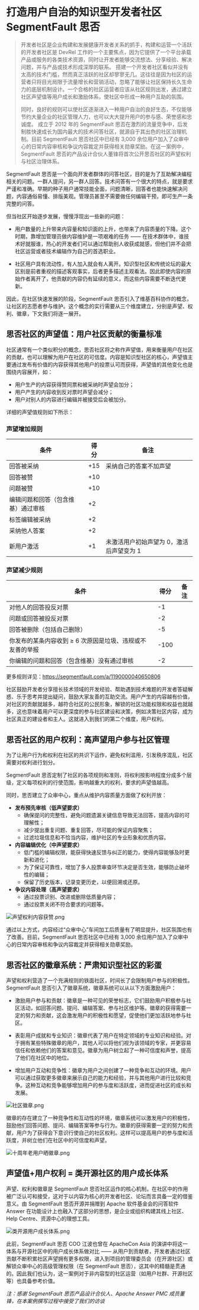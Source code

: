 # 打造用户自治的知识型开发者社区 SegmentFault 思否

> 开发者社区是企业构建和发展健康开发者关系的抓手，构建和运营一个活跃的开发者社区是 DevRel 工作的一个主要焦点，因为它提供了一个平台承载产品或服务的各类技术资源，同时让开发者能够交流想法、分享经验、解决问题，并与产品或技术形成深厚的联系。 搭建一个开发者社区看似并没有太高的技术门槛，然而真正活跃的社区却寥寥无几。这往往是因为社区的运营者只将目光局限于流量增长和营销活动，忽略了能够让社区保持长久生命力的底层机制设计。一个合格的社区运营者应该从社区规则出发，通过建立社区声望值等用户成长和激励体系，使社区中形成一种用户互助的氛围。
> 
> 同时，良好的规则可以使社区逐渐进入一种用户自治的良好生态，不仅能够节约大量企业的社区管理人力，也可以大大提升用户的参与感、荣誉感和忠诚度。 成立于 2012 年的 SegmentFault 思否在激烈的流量竞争中，后发制胜快速成长为国内最大的技术问答社区，就源自于其出色的社区治理机制。目前 SegmentFault 思否社区中已经有 3,000 余位用户加入了众审中心的日常内容审核和争议内容裁定并获得相关勋章奖励。在这一案例中，SegmentFault 思否的产品设计合伙人董锋将首次公开思否社区的声望权利与社区治理体系。

SegmentFault 思否是一个面向开发者群体的问答社区，目的是为了互助解决编程相关的问题。一群人提问，另一群人回答。技术问答有一个很大的特点，就是要求严谨和准确。早期的种子用户通常技能全面，问题清晰，回答者也能快速解决问题，内容通俗易懂、排版美观。管理员甚至不需要做任何编辑干预，即可生产一条完整的问答。

但当社区开始逐步发展，慢慢浮现出一些新的问题：

* 用户数量的上升带来内容量和知识面的上升，也带来了内容质量的下降。这个时期，靠增加管理员做内容维护是一项艰难的任务 —— 在技术群体中，谁技术好就服谁，热心的开发者们可以通过帮助别人收获成就感，但他们并不会把社区运营或者技术编辑作为自己的首选职业。

* 社区用户具有流动性，有人加入就会有人离开。知识型社区和传统论坛的最大区别是前者重视的描述客观事实，后者更多描述主观看法。因此即使内容的原始作者离开了，他贡献的内容仍有延续的意义，而这些内容需要不断迭代更新。

因此，在社区快速发展的阶段，SegmentFault 思否引入了维基百科协作的概念，让社区的志愿者参与维护。这个概念的实行需要从三个维度建立，分别是声望、权利、徽章，下文我们将逐一展开。

## 思否社区的声望值：用户社区贡献的衡量标准

社区通常有一个类似积分的概念，思否社区将之称作声望值，用来衡量用户在社区的贡献，也可以理解为用户在社区的可信度。内容是知识型社区的核心，声望值主要通过发布有价值的内容获得其他用户的投票认可而获得，声望值的其他变化也是围绕内容展开，如：

- 用户生产的内容获得赞同票和被采纳时声望会加分；
- 用户产生的内容收到反对票时声望会减分；
- 用户对别人的内容进行编辑并被接受后会被加分。

详细的声望值规则如下所示：

### 声望增加规则

| 条件                               | 得分 | 备注                                     |
|------------------------------------|------|------------------------------------------|
| 回答被采纳                         | +15  | 采纳自己的答案不加声望                   |
| 回答被赞                           | +10  |                                          |
| 问题被赞                           | +10  |                                          |
| 编辑问题和回答（包含维基）通过审核 | +2   |                                          |
| 标签编辑被采纳                     | +2   |                                          |
| 采纳他人答案                       | +2   |                                          |
| 新用户激活                         | +1   | 未激活用户初始声望为 0，激活后声望变为 1 |

###  声望减少规则

| 条件                                                      | 得分 | 备注 |
|-----------------------------------------------------------|------|------|
| 对他人的回答投反对票                                      | -1   |      |
| 问题或回答被投反对票                                      | -2   |      |
| 回答被删除（包括自己删除）                                | -5   |      |
| 你发布的某条内容收到 ≥ 6 次原因是垃圾、违规或不友善的举报 | -100 |      |
| 你编辑的问题和回答（包含维基）没有通过审核                | -2   |      |

更多规则详见：https://segmentfault.com/a/1190000040650806

社区鼓励开发者分享擅长技术领域的开发经验、帮助遇到技术难题的开发者答疑解惑、乐于思考并提出疑问，鼓励大家友善的互助交流。用户产生的内容越有价值，对社区的贡献就越多，越符合社区的公民形象，解锁的社区功能权限和权益也就越多，这也意味着用户可以更深度的参与社区建设和决策，例如决策社区内容，成为社区真正的建设者和主人。这就进入到我们的第二个维度，用户权利。

## 思否社区的用户权利：高声望用户参与社区管理

为了让用户行为和权利在社区的共识下运作，避免权利滥用，引发秩序混乱，社区需要对权利进行划分。

SegmentFault 思否定制了社区的各项规则和准则，将权利按影响程度分成多个层级，定义每项权利的行使范围，影响越重大的权利，要求的声望值越高。

同时，思否建立了众审中心，重点从维护内容质量方面做了权利开放：

- **发布预先审核（低声望要求）**
  - 确保提问的完整性，避免问题遗漏关键信息导致无法回答，提高内容的可理解性；
  - 减少提出重复问题、重复回答，尽可能的保证内容聚焦；
  - 过滤垃圾信息和不恰当内容，维护社区的专业形象和优质内容。
- **内容编辑优化（中声望要求）**
  - 低门槛的编辑权限，能获得快速反馈与纠正的能力，使得内容能够及时更新和进化；
  - 为了保证可靠性，增加了多人投票审查环节决定是否生效，能够防止破坏性的编辑；
  - 保留了历史版本，记录变更历史，以便回溯或还原。
- **争议内容处理（高声望要求）**
  - 通过投票识别、改进或删除低质量内容；
  - 通过投票关闭不符合要求的问题等。
  

![声望权利内容获赞.png](https://segmentfault.com/img/bVdaOov)

通过以上方式，内容经过“众审中心”车间加工后质量有了明显提升，社区氛围也有了改善。目前，SegmentFault 思否社区中已经有 3,000 余位用户加入了众审中心的日常内容审核和争议内容裁定并获得相关勋章奖励。

## 思否社区的徽章系统：严肃知识型社区的彩蛋

声望和权利营造了一个充满规则的铁面社区，时间长了会限制用户参与的积极性。SegmentFault 思否引入了徽章系统，徽章系统可以从以下方面激励用户：

- 激励用户参与和贡献：徽章是一种可见的荣誉标志，它们鼓励用户积极参与社区活动，如回答问题、提问、编辑答案、参与社区维护等。徽章的获得需要一定的努力和贡献，这会激发用户的积极性和愿望，促使他们更加活跃地参与社区。

- 表彰用户成就和专业知识：徽章代表了用户在特定领域的专业知识和经验。对于拥有某些特殊徽章的用户，其他人可以将他们视为该领域的专家，并更容易信任和依赖他们的答案和意见。徽章为用户树立起了一种可信度和声誉，提高了他们在社区中的地位。

- 增加用户互动和竞争性：徽章为用户之间创建了一种竞争和互动的环境。用户可以通过获取更多徽章来展示自己的能力和经验，并与其他用户进行比较和竞争。这种互动和竞争能够增加用户的参与度和活跃度，进而促进社区的成长和发展。

![社区徽章.png](https://segmentfault.com/img/bVdaOox)

徽章的存在建立了一种竞争性和互动性的环境，徽章系统可以激发用户的积极性，鼓励他们回答问题、提问、编辑答案等参与行为。徽章的获得需要一定的努力和贡献，用户为了获得会下意识行使自己的社区权利。这样可以提高用户的参与度和活跃度，并树立他们在社区中的可信度和声望。

![十周年老用户晒徽章.png](https://segmentfault.com/img/bVdaOpa)

## 声望值+用户权利 = 类开源社区的用户成长体系

声望、权利和徽章是 SegmentFault 思否社区运作的核心机制，在社区中的作用被广泛认可和接受，这对于以内容为核心的开发者社区、论坛而言具备一定的借鉴意义。由 SegmentFault 思否开源并捐赠到 Apache 软件基金会的问答软件 Answer 在功能设计上也融入了这部分的思想，是企业或组织构建其线上社区、Help Centre、资源中心的理想工具。

![类开源用户成长体系.png](https://segmentfault.com/img/bVdaOpg)

此前，SegmentFault 思否 COO 江波也曾在 ApacheCon Asia 的演讲中将这一体系与开源社区中的用户成长体系做对比 —— 从用户到贡献者，开发者通过社区贡献不断积累社区声望拥有更多权限，进入到项目的管理委员会（在开源社区）或解锁众审中心的高级管理权限（在 SegmentFault 思否），这其中的精髓是贯通的。因此我们也认为，这一案例对于非内容型的社区运营（如用户社群、开源社区等）也具备参考价值。

*注：感谢 SegmentFault 思否产品设计合伙人、Apache Answer PMC 成员董锋，在本案例撰写过程中接受了我们的访谈*